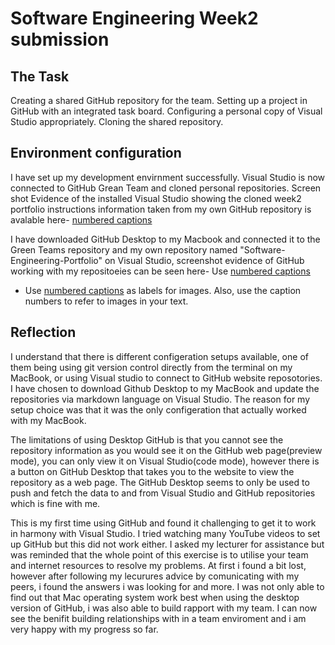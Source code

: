 ﻿# Software Engineering Week2 submission




## The Task
  Creating a shared GitHub repository for the team.
  Setting up a project in GitHub with an integrated task board.
  Configuring a personal copy of Visual Studio appropriately.
  Cloning the shared repository.




## Environment configuration

  I have set up my development envirnment successfully. Visual Studio is now connected to GitHub Grean Team and cloned personal
  repositories. Screen shot Evidence of the installed Visual Studio showing the cloned week2 portfolio instructions
  information taken from my own GitHub repository is avalable here-
  [numbered captions](https://github.com/Mark070707/Software-Engineering-Portfolio/blob/main/images/Visual%20Studio%20screenshot.png)

  I have downloaded GitHub Desktop to my Macbook and connected it to the Green Teams repository and my own
  repository named "Software-Engineering-Portfolio" on Visual Studio, screenshot evidence of GitHub working
  with my repositoeies can be seen here-
  Use [numbered captions](https://github.com/Mark070707/Software-Engineering-Portfolio/blob/main/images/GitHub%20screenshot.pn)

* Use [numbered captions](https://towardsdev.com/3-ways-to-add-a-caption-to-an-image-using-markdown-f2ca30562be6) 
  as labels for images. Also, use the caption numbers to refer to images in your text.




## Reflection

  I understand that there is different configeration setups available, one of them being using git version control
  directly from the terminal on my MacBook, or using Visual studio to connect to GitHub website reposotories.
  I have chosen to download Github Desktop to my MacBook and update the repositories via markdown language on
  Visual Studio. The reason for my setup choice was that it was the only configeration that actually worked with my
  MacBook.

  The limitations of using Desktop GitHub is that you cannot see the repository information as you would see it
  on the GitHub web page(preview mode), you can only view it on Visual Studio(code mode), however there is a button on GitHub Desktop
  that takes you to the website to view the repository as a web page. The GitHub Desktop seems to only be used
  to push and fetch the data to and from Visual Studio and GitHub repositories which is fine with me.

  This is my first time using GitHub and found it challenging to get it to work in harmony with Visual Studio.
  I tried watching many YouTube videos to set up GitHub but this did not work either. I asked my lecturer for
  assistance but was reminded that the whole point of this exercise is to utilise your team and internet resources
  to resolve my problems. At first i found a bit lost, however after following my lecurures advice by comunicating
  with my peers, i found the answers i was looking for and more. I was not only able to find out that Mac operating
  system work best when using the desktop version of GitHub, i was also able to build rapport with my team. I can now
  see the benifit building relationships with in a team enviroment and i am very happy with my progress so far.
  